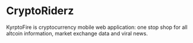 # CryptoRiderz

KyrptoFire is cryptocurrency mobile web application: one stop shop for all altcoin information, market exchange                  data and viral news.
